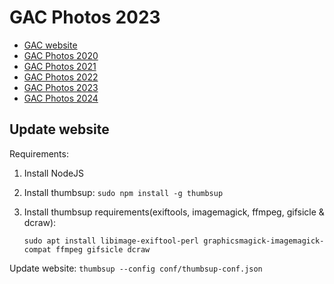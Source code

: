 # GAC Photos 2023

- [GAC website](https://binnette.github.io/GAC/)
- [GAC Photos 2020](https://binnette.github.io/GacImg2020/)
- [GAC Photos 2021](https://binnette.github.io/GacImg2021/)
- [GAC Photos 2022](https://binnette.github.io/GacImg2022/)
- [GAC Photos 2023](https://binnette.github.io/GacImg2023/)
- [GAC Photos 2024](https://binnette.github.io/GacImg2024/)

## Update website

Requirements:

1. Install NodeJS
2. Install thumbsup: `sudo npm install -g thumbsup`
3. Install thumbsup requirements(exiftools, imagemagick, ffmpeg, gifsicle & dcraw):

    `sudo apt install libimage-exiftool-perl graphicsmagick-imagemagick-compat ffmpeg gifsicle dcraw`

Update website: `thumbsup --config conf/thumbsup-conf.json`
